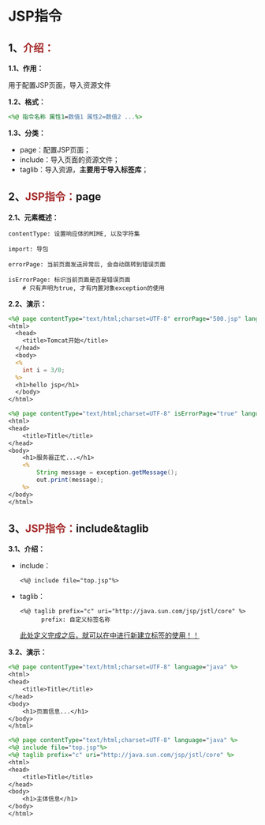 # JSP指令

## 1、<span style="color:brown">介绍：</span>

**1.1、作用：**

用于配置JSP页面，导入资源文件

**1.2、格式：**

```jsp
<%@ 指令名称 属性1=数值1 属性2=数值2 ...%>
```

**1.3、分类：**

- page：配置JSP页面；
- include：导入页面的资源文件；
- taglib：导入资源，**主要用于导入标签库**；



## 2、<span style="color:brown">JSP指令：</span>page

**2.1、元素概述：**

```apl
contentType: 设置响应体的MIME, 以及字符集

import: 导包

errorPage: 当前页面发送异常后, 会自动跳转到错误页面

isErrorPage: 标识当前页面是否是错误页面
	# 只有声明为true, 才有内置对象exception的使用
```

**2.2、演示：**

```jsp
<%@ page contentType="text/html;charset=UTF-8" errorPage="500.jsp" language="java" %>
<html>
  <head>
    <title>Tomcat开始</title>
  </head>
  <body>
  <%
    int i = 3/0;
  %>
  <h1>hello jsp</h1>
  </body>
</html>
```

```jsp
<%@ page contentType="text/html;charset=UTF-8" isErrorPage="true" language="java" %>
<html>
<head>
    <title>Title</title>
</head>
<body>
    <h1>服务器正忙...</h1>
    <%
        String message = exception.getMessage();
        out.print(message);
    %>
</body>
</html>
```

## 3、<span style="color:brown">JSP指令：</span>include&taglib

**3.1、介绍：**

- include：

  ```apl
  <%@ include file="top.jsp"%>
  ```

- taglib：

  ```apl
  <%@ taglib prefix="c" uri="http://java.sun.com/jsp/jstl/core" %>
  		prefix: 自定义标签名称
  ```

  <u>此处定义完成之后，就可以在<body></body>中进行新建立标签的使用！！</u>

**3.2、演示：**

```jsp
<%@ page contentType="text/html;charset=UTF-8" language="java" %>
<html>
<head>
    <title>Title</title>
</head>
<body>
    <h1>页面信息...</h1>
</body>
</html>
```

```jsp
<%@ page contentType="text/html;charset=UTF-8" language="java" %>
<%@ include file="top.jsp"%>
<%@ taglib prefix="c" uri="http://java.sun.com/jsp/jstl/core" %>
<html>
<head>
    <title>Title</title>
</head>
<body>
    <h1>主体信息</h1>
</body>
</html>
```


